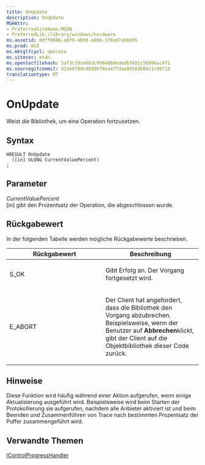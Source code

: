 ```yaml
---
title: OnUpdate
description: OnUpdate
MSHAttr:
- PreferredSiteName:MSDN
- PreferredLib:/library/windows/hardware
ms.assetid: 0dff0606-a8f9-4698-a086-1f8ad7e6b695
ms.prod: W10
ms.mktglfcycl: operate
ms.sitesec: msdn
ms.openlocfilehash: 5af3c38ce663c9984888ededbf601c56096ac471
ms.sourcegitcommit: d33e870dc4850bf0ea47fdae0d163b04c1c90f15
translationtype: MT
---
```

# <a name="onupdate"></a>OnUpdate


Weist die Bibliothek, um eine Operation fortzusetzen.

## <a name="syntax"></a>Syntax


``` syntax
HRESULT OnUpdate
  ([in] ULONG CurrentValuePercent)
;
```

## <a name="parameters"></a>Parameter


<a href="" id="currentvaluepercent"></a>*CurrentValuePercent*  
\[in\] gibt den Prozentsatz der Operation, die abgeschlossen wurde.

## <a name="return-value"></a>Rückgabewert


In der folgenden Tabelle werden mögliche Rückgabewerte beschrieben.

<table>
<colgroup>
<col width="50%" />
<col width="50%" />
</colgroup>
<thead>
<tr class="header">
<th>Rückgabewert</th>
<th>Beschreibung</th>
</tr>
</thead>
<tbody>
<tr class="odd">
<td><p>S_OK</p></td>
<td><p>Gibt Erfolg an. Der Vorgang fortgesetzt wird.</p></td>
</tr>
<tr class="even">
<td><p>E_ABORT</p></td>
<td><p>Der Client hat angefordert, dass die Bibliothek den Vorgang abzubrechen. Beispielsweise, wenn der Benutzer auf <strong>Abbrechen</strong>klickt, gibt der Client auf die Objektbibliothek dieser Code zurück.</p></td>
</tr>
</tbody>
</table>

 

## <a name="remarks"></a>Hinweise


Diese Funktion wird häufig während einer Aktion aufgerufen, wenn einige Aktualisierung ausgeführt wird. Beispielsweise wird beim Starten der Protokollierung sie aufgerufen, nachdem alle Anbieter aktiviert ist und beim Beenden und Zusammenführen von Trace nach bestimmten Prozentsatz der Puffer zusammengeführt wird.

## <a name="related-topics"></a>Verwandte Themen


[IControlProgressHandler](icontrolprogresshandler.md)

 

 







